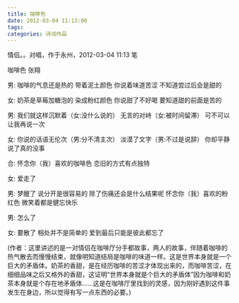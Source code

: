```yaml
---
title: 咖啡色
date: 2012-03-04 11:13:00
tags:
categories: 诗词作品
---
```


情侣。。对唱，作于永州，2012-03-04 11:13 笔

<!-- more -->

<p class="">
咖啡色
张翔

男:
咖啡的气息还是热的
带着泥土颜色
你说着味道苦涩
不知道尝过后会是甜的

女:
奶茶是草莓加糖泡的
染成粉红颜色
你说甜了不好喝
要知道甜的前面是苦的

男:
我们就这样沉默着（女:没什么说的）
无言的对峙（女:被时间留滞）
可不可以让我再说一次

女:
你说的话语无伦次（男:分不清主次）
淡漠了文字（男:不过是说辞）
你却平静说了真的没事

合:
怀念你（我）喜欢的咖啡色
恋旧的方式有点独特

女:
爱走了

男:
梦醒了
说分开是很容易的
除了伤痛还会是什么结果呢
怀念你（我）喜欢的粉红色
微笑着都是健忘快乐

男:
怎么了

女:
要散了
相处并不是简单的
爱到最后只能是彼此都忘了

</p>

(作者：这里讲述的是一对情侣在咖啡厅分手都故事，两人的故事，伴随着咖啡的热气散去而慢慢结束，就像明知道结局是咖啡的味道一样。这是世界本身就是一个巨大的矛盾体。奶茶的香甜，是在经历咖啡的苦涩才体现出来的，而咖啡苦涩，在细细品味之后又格外的香甜，这证明“世界本身就是个巨大的矛盾体”因为咖啡和奶茶本身就是个存在地矛盾体......这是在咖啡厅里找到的灵感，因为刚好遇到这件事发生在身边，所以觉得有写一点东西的必要。)
